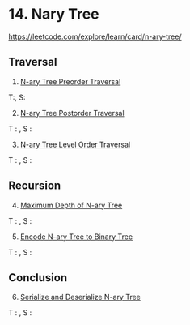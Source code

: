 # 14. Nary Tree

https://leetcode.com/explore/learn/card/n-ary-tree/


## Traversal

1. [N-ary Tree Preorder Traversal](https://leetcode.com/explore/learn/card/n-ary-tree/130/traversal/925/)

T:, S:

2. [N-ary Tree Postorder Traversal](https://leetcode.com/explore/learn/card/n-ary-tree/130/traversal/926/)

T : , S : 

3. [N-ary Tree Level Order Traversal](https://leetcode.com/explore/learn/card/n-ary-tree/130/traversal/915/)

T : , S :

## Recursion

4. [Maximum Depth of N-ary Tree](https://leetcode.com/explore/learn/card/n-ary-tree/131/recursion/919/)


T : , S :

5. [Encode N-ary Tree to Binary Tree](https://leetcode.com/explore/learn/card/n-ary-tree/131/recursion/920/)


T : , S :

## Conclusion

6. [Serialize and Deserialize N-ary Tree](https://leetcode.com/explore/learn/card/n-ary-tree/132/conclusion/924/)


T : , S :
